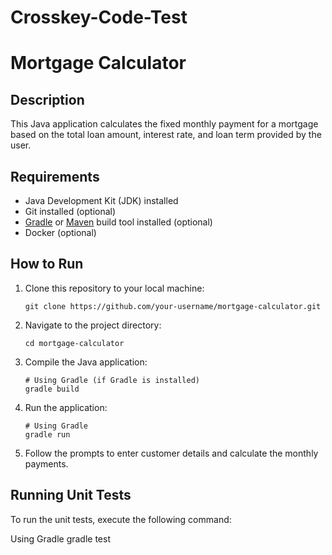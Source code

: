 # Crosskey-Code-Test

# Mortgage Calculator

## Description
This Java application calculates the fixed monthly payment for a mortgage based on the total loan amount, interest rate, and loan term provided by the user. 

## Requirements
- Java Development Kit (JDK) installed
- Git installed (optional)
- [Gradle](https://gradle.org/) or [Maven](https://maven.apache.org/) build tool installed (optional)
- Docker (optional)

## How to Run
1. Clone this repository to your local machine:
    ```
    git clone https://github.com/your-username/mortgage-calculator.git
    ```
2. Navigate to the project directory:
    ```
    cd mortgage-calculator
    ```
3. Compile the Java application:
    ```
    # Using Gradle (if Gradle is installed)
    gradle build
    ```
4. Run the application:
    ```
    # Using Gradle
    gradle run
    ```
5. Follow the prompts to enter customer details and calculate the monthly payments.

## Running Unit Tests
To run the unit tests, execute the following command:

Using Gradle
gradle test
